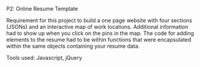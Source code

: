 
P2: Online Resume Template

Requirement for this project to build a one page website with four sections (JSONs) and an interactive map of work locations. Additional information had to show up when you click on the pins in the map. The code for adding elements to the resume had to be within functions that were encapsulated within the same objects containing your resume data. 

Tools used: Javascript, jQuery
